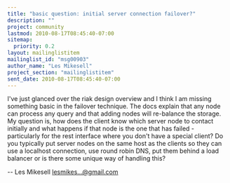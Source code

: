 ```yaml
---
title: "basic question: initial server connection failover?"
description: ""
project: community
lastmod: 2010-08-17T08:45:40-07:00
sitemap:
  priority: 0.2
layout: mailinglistitem
mailinglist_id: "msg00903"
author_name: "Les Mikesell"
project_section: "mailinglistitem"
sent_date: 2010-08-17T08:45:40-07:00
---
```



I've just glanced over the riak design overview and I think I am missing 
something basic in the failover technique. The docs explain that any 
node can process any query and that adding nodes will re-balance the 
storage. My question is, how does the client know which server node to 
contact initially and what happens if that node is the one that has 
failed - particularly for the rest interface where you don't have a 
special client? Do you typically put server nodes on the same host as 
the clients so they can use a localhost connection, use round robin DNS, 
put them behind a load balancer or is there some unique way of handling 
this?


--
 Les Mikesell
 lesmikes...@gmail.com

